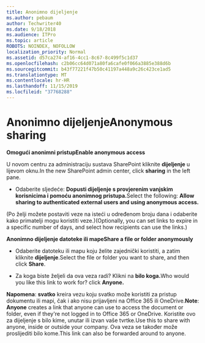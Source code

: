 ```yaml
---
title: Anonimno dijeljenje
ms.author: pebaum
author: Techwriter40
ms.date: 9/18/2018
ms.audience: ITPro
ms.topic: article
ROBOTS: NOINDEX, NOFOLLOW
localization_priority: Normal
ms.assetid: d57ca274-af16-4cc1-8c67-8c499f5c1d37
ms.openlocfilehash: c2b06cc64d071a80fa6cafe0f066a3885e388d6b
ms.sourcegitcommit: b43f77221f47b50c41197a448a9c26c423ce1ad5
ms.translationtype: MT
ms.contentlocale: hr-HR
ms.lasthandoff: 11/15/2019
ms.locfileid: "37768288"
---
```

# <a name="anonymous-sharing"></a><span data-ttu-id="f1e54-102">Anonimno dijeljenje</span><span class="sxs-lookup"><span data-stu-id="f1e54-102">Anonymous sharing</span></span>

 <span data-ttu-id="f1e54-103">**Omogući anonimni pristup**</span><span class="sxs-lookup"><span data-stu-id="f1e54-103">**Enable anonymous access**</span></span>
  
<span data-ttu-id="f1e54-104">U novom centru za administraciju sustava SharePoint kliknite **dijeljenje** u lijevom oknu.</span><span class="sxs-lookup"><span data-stu-id="f1e54-104">In the new SharePoint admin center, click **sharing** in the left pane.</span></span> 
  
- <span data-ttu-id="f1e54-105">Odaberite sljedeće: **Dopusti dijeljenje s provjerenim vanjskim korisnicima i pomoću anonimnog pristupa.**</span><span class="sxs-lookup"><span data-stu-id="f1e54-105">Select the following: **Allow sharing to authenticated external users and using anonymous access.**</span></span>
  
<span data-ttu-id="f1e54-106">(Po želji možete postaviti veze na isteći u određenom broju dana i odaberite kako primatelji mogu koristiti veze.)</span><span class="sxs-lookup"><span data-stu-id="f1e54-106">(Optionally, you can set links to expire in a specific number of days, and select how recipients can use the links.)</span></span>
    
 <span data-ttu-id="f1e54-107">**Anonimno dijeljenje datoteke ili mape**</span><span class="sxs-lookup"><span data-stu-id="f1e54-107">**Share a file or folder anonymously**</span></span>
  
- <span data-ttu-id="f1e54-108">Odaberite datoteku ili mapu koju želite zajednički koristiti, a zatim kliknite **dijeljenje**.</span><span class="sxs-lookup"><span data-stu-id="f1e54-108">Select the file or folder you want to share, and then click **Share**.</span></span> 
    
- <span data-ttu-id="f1e54-109">Za koga biste željeli da ova veza radi? Klikni na **bilo koga.**</span><span class="sxs-lookup"><span data-stu-id="f1e54-109">Who would you like this link to work for? click **Anyone.**</span></span>
  
 <span data-ttu-id="f1e54-110">**Napomena**: **svatko** kreira vezu koju svatko može koristiti za pristup dokumentu ili mapi, čak i ako nisu prijavljeni na Office 365 ili OneDrive.</span><span class="sxs-lookup"><span data-stu-id="f1e54-110">**Note**: **Anyone** creates a link that anyone can use to access the document or folder, even if they're not logged in to Office 365 or OneDrive.</span></span> <span data-ttu-id="f1e54-111">Koristite ovo za dijeljenje s bilo kime, unutar ili izvan vaše tvrtke.</span><span class="sxs-lookup"><span data-stu-id="f1e54-111">Use this to share with anyone, inside or outside your company.</span></span> <span data-ttu-id="f1e54-112">Ova veza se također može proslijediti bilo kome.</span><span class="sxs-lookup"><span data-stu-id="f1e54-112">This link can also be forwarded around to anyone.</span></span> 
    


